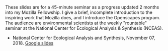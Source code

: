 These slides are for a 45-minute seminar as a progress updated 2 months into my Mozilla Fellowship. I give a brief, incomplete introduction to the inspiring work that Mozilla does, and I introduce the Openscapes program. The audience are environmental scientists at the weekly "rountable" seminar at the National Center for Ecological Analysis & Synthesis (NCEAS).

- National Center for Ecological Analysis and Synthesis, November 07, 2018. [Google slides](https://docs.google.com/presentation/d/1s6o4lqrn3zk2_UF2W-6A5orAT-bXREJ_mB6ghf-3eZQ/edit?usp=sharing)
